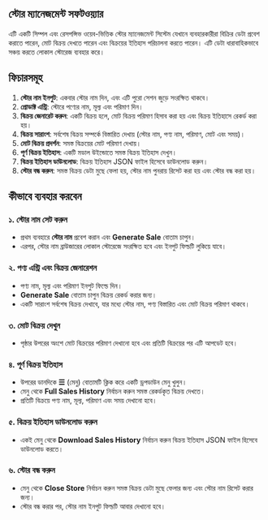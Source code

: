 ## স্টোর ম্যানেজমেন্ট সফটওয়্যার

এটি একটি সিম্পল এবং রেসপন্সিভ ওয়েব-ভিত্তিক স্টোর ম্যানেজমেন্ট সিস্টেম যেখানে ব্যবহারকারীরা বিক্রির ডেটা প্রবেশ করাতে পারেন, মোট বিক্রয় দেখতে পারেন এবং বিক্রয়ের ইতিহাস পরিচালনা করতে পারেন। এটি ডেটা ধারাবাহিকভাবে সঞ্চয় করতে লোকাল স্টোরেজ ব্যবহার করে।

## ফিচারসমূহ

1. **স্টোর নাম ইনপুট**: একবার স্টোর নাম দিন, এবং এটি পুরো সেশন জুড়ে সংরক্ষিত থাকবে।
2. **প্রোডাক্ট এন্ট্রি**: স্টোরে পণ্যের নাম, মূল্য এবং পরিমাণ দিন।
3. **বিক্রয় জেনারেট করুন**: একটি বিক্রয় হলে, মোট বিক্রয় পরিমাণ হিসাব করা হয় এবং বিক্রয় ইতিহাসে রেকর্ড করা হয়।
4. **বিক্রয় সারাংশ**: সর্বশেষ বিক্রয় সম্পর্কে বিস্তারিত দেখায় (স্টোর নাম, পণ্য নাম, পরিমাণ, মোট এবং সময়)।
5. **মোট বিক্রয় প্রদর্শন**: সমস্ত বিক্রয়ের মোট পরিমাণ দেখায়।
6. **পূর্ণ বিক্রয় ইতিহাস**: একটি মডাল উইন্ডোতে সমস্ত বিক্রয় ইতিহাস দেখুন।
7. **বিক্রয় ইতিহাস ডাউনলোড**: বিক্রয় ইতিহাস JSON ফাইল হিসেবে ডাউনলোড করুন।
8. **স্টোর বন্ধ করুন**: সমস্ত বিক্রয় ডেটা মুছে ফেলা হয়, স্টোর নাম পুনরায় রিসেট করা হয় এবং স্টোর বন্ধ করা হয়।

## কীভাবে ব্যবহার করবেন

### ১. **স্টোর নাম সেট করুন**
   - প্রথম ব্যবহারে **স্টোর নাম** প্রবেশ করান এবং **Generate Sale** বোতাম চাপুন।
   - এরপর, স্টোর নাম ব্রাউজারের লোকাল স্টোরেজে সংরক্ষিত হবে এবং ইনপুট ফিল্ডটি লুকিয়ে যাবে।

### ২. **পণ্য এন্ট্রি এবং বিক্রয় জেনারেশন**
   - পণ্য নাম, মূল্য এবং পরিমাণ ইনপুট ফিল্ডে দিন।
   - **Generate Sale** বোতাম চাপুন বিক্রয় রেকর্ড করার জন্য।
   - একটি সারাংশ সর্বশেষ বিক্রয় দেখাবে, যার মধ্যে স্টোর নাম, পণ্য বিস্তারিত এবং মোট বিক্রয় পরিমাণ থাকবে।

### ৩. **মোট বিক্রয় দেখুন**
   - পৃষ্ঠার উপরের অংশে মোট বিক্রয়ের পরিমাণ দেখানো হবে এবং প্রতিটি বিক্রয়ের পর এটি আপডেট হবে।

### ৪. **পূর্ণ বিক্রয় ইতিহাস**
   - উপরের ডানদিকে **☰** (মেনু) বোতামটি ক্লিক করে একটি ড্রপডাউন মেনু খুলুন।
   - মেনু থেকে **Full Sales History** নির্বাচন করুন সমস্ত রেকর্ডকৃত বিক্রয় দেখতে।
   - প্রতিটি বিক্রয়ে পণ্য নাম, মূল্য, পরিমাণ এবং সময় দেখানো হবে।

### ৫. **বিক্রয় ইতিহাস ডাউনলোড করুন**
   - একই মেনু থেকে **Download Sales History** নির্বাচন করুন বিক্রয় ইতিহাস JSON ফাইল হিসেবে ডাউনলোড করতে।

### ৬. **স্টোর বন্ধ করুন**
   - মেনু থেকে **Close Store** নির্বাচন করুন সমস্ত বিক্রয় ডেটা মুছে ফেলার জন্য এবং স্টোর নাম রিসেট করার জন্য।
   - স্টোর বন্ধ করার পর, স্টোর নাম ইনপুট ফিল্ডটি আবার দেখানো হবে। 

